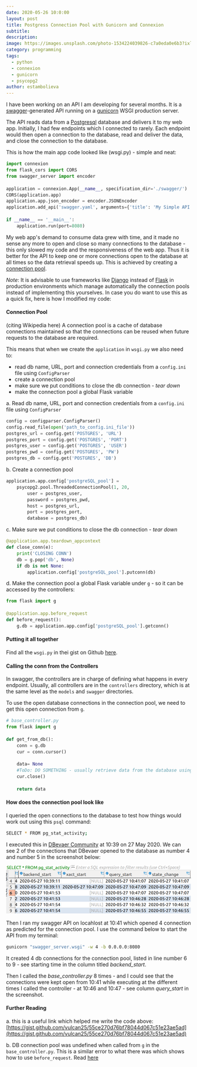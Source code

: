 ```yaml
---
date: 2020-05-26 10:0:00
layout: post
title: Postgress Connection Pool with Gunicorn and Connexion
subtitle:
description: 
image: https://images.unsplash.com/photo-1534224039826-c7a0eda0e6b3?ixlib=rb-1.2.1&ixid=eyJhcHBfaWQiOjEyMDd9&auto=format&fit=crop&w=1350&q=80
category: programming
tags:
  - python
  - connexion
  - gunicorn
  - psycopg2
author: estambolieva
---
```


I have been working on an API I am developing for several months. It is a [swagger](https://swagger.io/)-generated API running on a [gunicorn](https://gunicorn.org/) WSGI production server.

The API reads data from a [Postgresql](https://www.postgresql.org/) database and delivers it to my web app. Initially, I had few endpoints which I connected to rarely. Each endpoint would then open a connection to the database, read and deliver the data, and close the connection to the database. 

This is how the main app code looked like (wsgi.py) - simple and neat: 

```python
import connexion
from flask_cors import CORS
from swagger_server import encoder

application = connexion.App(__name__, specification_dir='./swagger/')
CORS(application.app)
application.app.json_encoder = encoder.JSONEncoder
application.add_api('swagger.yaml', arguments={'title': 'My Simple API'})

if __name__ == '__main__':
    application.run(port=8080)
```

My web app's demand to consume data grew with time, and it made no sense any more to open and close so many connections to the database - this only slowed my code and the responsiveness of the web app. Thus it is better for the API to keep one or more connections open to the database at all times so the data retrieval speeds up. This is achieved by creating a [connection pool](https://en.wikipedia.org/wiki/Connection_pool).

*Note*: It is advisable to use frameworks like [Django](https://www.djangoproject.com/) instead of [Flask](https://flask.palletsprojects.com/en/1.1.x/) in production environments which manage automatically the connection pools instead of implementing this yourselves. In case you do want to use this as a quick fix, here is how I modified my code: 


#### Connection Pool

(citing Wikipedia here) A connection pool is a cache of database connections maintained so that the connections can be reused when future requests to the database are required.

This means that when we create the `application` in `wsgi.py` we also need to:
* read db name, URL, port and connection credentials from a `config.ini` file using `ConfigParser`
* create a connection pool
* make sure we put conditions to close the db connection - *tear down*
* make the connection pool a global Flask variable

a. Read db name, URL, port and connection credentials from a `config.ini` file using `ConfigParser`

```python
config = configparser.ConfigParser()
config.read_file(open('path_to_config.ini_file'))
postgres_url = config.get('POSTGRES', 'URL')
postgres_port = config.get('POSTGRES', 'PORT')
postgres_user = config.get('POSTGRES', 'USER')
postgres_pwd = config.get('POSTGRES', 'PW')
postgres_db = config.get('POSTGRES', 'DB')
```

b. Create a connection pool

```python
application.app.config['postgreSQL_pool'] = 
	psycopg2.pool.ThreadedConnectionPool(1, 20,
        user = postgres_user,
        password = postgres_pwd,
        host = postgres_url,
        port = postgres_port,
        database = postgres_db)
```

c. Make sure we put conditions to close the db connection - *tear down*

```python
@application.app.teardown_appcontext
def close_conn(e):
    print('CLOSING CONN')
    db = g.pop('db', None)
    if db is not None:
        application.config['postgreSQL_pool'].putconn(db)
```

d. Make the connection pool a global Flask variable under `g` - so it can be accessed by the controllers:

```python
from flask import g

@application.app.before_request
def before_request():
    g.db = application.app.config['postgreSQL_pool'].getconn()
```

#### Putting it all together

Find all the `wsgi.py` in thei gist on Github [here](https://gist.github.com/estambolieva/32cac557eb3fcf44ac968ed23be3157e). 


#### Calling the conn from the Controllers

In swagger, the controllers are in charge of defining what happens in every endpoint. Usually, all controllers are in the `controllers` directory, which is at the same level as the `models` and `swagger` directories. 

To use the open database connections in the connection pool, we need to get this open connection from `g`.

```python
# base_controller.py
from flask import g

def get_from_db():
	conn = g.db
    cur = conn.cursor()

    data= None
    #ToDo: DO SOMETHING - usually retrieve data from the database using the cursor
    cur.close()

    return data
```

#### How does the connection pool look like


I queried the open connections to the database to test how things would work out using this `psql` command:

```sh
SELECT * FROM pg_stat_activity;
```

I executed this in [DBevaer Community](https://dbeaver.io/download/) at 10:39 on 27 May 2020. We can see 2 of the connections that DBevaer opened to the database as number 4 and number 5 in the screenshot below:

![Connection Pool as seen on DBevaer](https://raw.githubusercontent.com/estambolieva/estambolieva.github.io/master/assets/img/uploads/postgress_connection_pool/psql_conn_pool_example.png)

Then I ran my swagger API on locahlost at 10:41 which opened 4 connection as predicted for the connection pool. I use the command below to start the API from my terminal:

```sh
gunicorn "swagger_server.wsgi" -w 4 -b 0.0.0.0:8080
```

It created 4 db connections for the connection pool, listed in line number 6 to 9 - see starting time in the column titled *backend_start*. 

Then I called the *base_controller.py* 8 times - and I could see that the connections were kept open from 10:41 while executing at the different times I called the controller - at 10:46 and 10:47 - see column *query_start* in the screenshot.


#### Further Reading

a. this is a useful link which helped me write the code above: [https://gist.github.com/vulcan25/55ce270d76bf78044d067c51e23ae5ad](https://gist.github.com/vulcan25/55ce270d76bf78044d067c51e23ae5ad)

b. DB connection pool was undefined when called from `g` in the `base_controller.py`. This is a similar error to what there was which shows how to use `before_request`. Read [here](https://stackoverflow.com/questions/21138025/attributeerror-appctxglobals-object-has-no-attribute-user-in-flask)